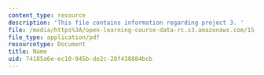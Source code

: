 ```yaml
---
content_type: resource
description: 'This file contains information regarding project 3. '
file: /media/https%3A/open-learning-course-data-rc.s3.amazonaws.com/15-783j-product-design-and-development-spring-2006/74185a6eec10945bde2c28f438884bcb_smp_dgn_prj_pro3.pdf
file_type: application/pdf
resourcetype: Document
title: Name
uid: 74185a6e-ec10-945b-de2c-28f438884bcb
---
```

